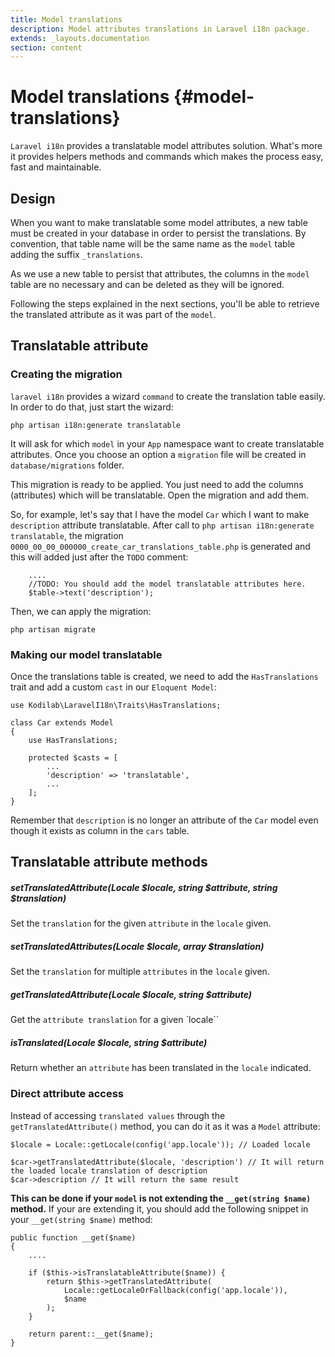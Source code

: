 ```yaml
---
title: Model translations
description: Model attributes translations in Laravel i18n package.
extends: _layouts.documentation
section: content
---
```


# Model translations {#model-translations}
`Laravel i18n` provides a translatable model attributes solution. What's more it provides helpers methods and commands
which makes the process easy, fast and maintainable.

## Design
When you want to make translatable some model attributes, a new table must be created in your database in order
to persist the translations. By convention, that table name will be the same name as the `model` table adding the suffix
`_translations`.

As we use a new table to persist that attributes, the columns in the `model` table are no necessary and can be deleted
as they will be ignored.

Following the steps explained in the next sections, you'll be able to retrieve the translated attribute as it was 
part of the `model`.

## Translatable attribute

### Creating the migration
`laravel i18n` provides a wizard `command` to create the translation table easily. In order to do that, just start the
wizard:

```
php artisan i18n:generate translatable
```

It will ask for which `model` in your `App` namespace want to create translatable attributes. Once you choose an option
a `migration` file will be created in `database/migrations` folder.

This migration is ready to be applied. You just need to add the columns (attributes) which will be translatable.
Open the migration and add them.

So, for example, let's say that I have the model `Car` which I want to make `description` attribute translatable.
After call to `php artisan i18n:generate translatable`, the migration 
`0000_00_00_000000_create_car_translations_table.php` is generated and this will added just after the `TODO` comment:

```
    ....
    //TODO: You should add the model translatable attributes here.
    $table->text('description');

```

Then, we can apply the migration:

```
php artisan migrate
```

### Making our model translatable
Once the translations table is created, we need to add the `HasTranslations` trait and add a custom `cast` 
in our `Eloquent Model`:

```
use Kodilab\LaravelI18n\Traits\HasTranslations;

class Car extends Model
{
    use HasTranslations;
    
    protected $casts = [
        ...
        'description' => 'translatable',
        ...
    ];
}
```

Remember that `description` is no longer an attribute of the `Car` model even though it exists as column in the `cars`
table.

## Translatable attribute methods

##### setTranslatedAttribute(Locale $locale, string $attribute, string $translation)
Set the `translation` for the given `attribute` in the `locale` given.

##### setTranslatedAttributes(Locale $locale, array $translation)
Set the `translation` for multiple `attributes` in the `locale` given.

##### getTranslatedAttribute(Locale $locale, string $attribute)
Get the `attribute translation` for a given `locale``

##### isTranslated(Locale $locale, string $attribute)
Return whether an `attribute` has been translated in the `locale` indicated.

### Direct attribute access
Instead of accessing `translated values` through the `getTranslatedAttribute()` method, you can do it as it was
a `Model` attribute:

```
$locale = Locale::getLocale(config('app.locale')); // Loaded locale

$car->getTranslatedAttribute($locale, 'description') // It will return the loaded locale translation of description
$car->description // It will return the same result
```

**This can be done if your `model` is not extending the `__get(string $name)` method.** If your are extending it, you
should add the following snippet in your `__get(string $name)` method:

```
public function __get($name)
{
    ....

    if ($this->isTranslatableAttribute($name)) {
        return $this->getTranslatedAttribute(
            Locale::getLocaleOrFallback(config('app.locale')), 
            $name
        );
    }

    return parent::__get($name);
}
``` 


 